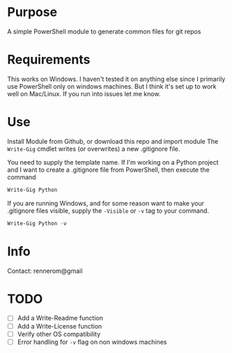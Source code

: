 # Purpose
A simple PowerShell module to generate common files for git repos

# Requirements
This works on Windows. I haven't tested it on anything else since I primarily use PowerShell only on windows machines. But I think it's set up to work well on Mac/Linux. If you run into issues let me know.

# Use
Install Module from Github, or download this repo and import module
The `Write-Gig` cmdlet writes (or overwrites) a new .gitignore file. 

You need to supply the template name. If I'm working on a Python project and I want to create a .gitignore file from PowerShell, then execute the command
```PowerShell
Write-Gig Python
```

If you are running Windows, and for some reason want to make your .gitignore files visible, supply the `-Visible` or `-v` tag to your command. 
```PowerShell
Write-Gig Python -v
```
# Info
Contact: rennerom@gmail

# TODO
- [ ] Add a Write-Readme function
- [ ] Add a Write-License function
- [ ] Verify other OS compatibility
- [ ] Error handling for `-v` flag on non windows machines
